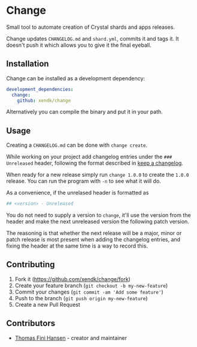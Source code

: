 # Change

Small tool to automate creation of Crystal shards and apps releases.

Change updates `CHANGELOG.md` and `shard.yml`, commits it and tags it.
It doesn't push it which allows you to give it the final eyeball.

## Installation

Change can be installed as a development dependency:

```yaml
development_dependencies:
  change:
    github: xendk/change
```

Alternatively you can compile the binary and put it in your path.

## Usage

Creating a `CHANGELOG.md` can be done with `change create`.

While working on your project add changelog entries under the `###
Unreleased` header, following the format described in [keep a
changelog](https://keepachangelog.com).

When ready for a new release simply run `change 1.0.0` to create the
`1.0.0` release. You can run the program with `-n` to see what it will
do.

As a convenience, if the unrelased header is formatted as 

```yaml
## <version> - Unreleased
```

You do not need to supply a version to `change`, it'll use the version
from the header and make the next unreleased version the following
patch version.

The reasoning is that whether the next release will be a major, minor
or patch release is most present when adding the changelog entries,
and fixing the header at the same time is a way to record this.

## Contributing

1. Fork it (<https://github.com/xendk/change/fork>)
2. Create your feature branch (`git checkout -b my-new-feature`)
3. Commit your changes (`git commit -am 'Add some feature'`)
4. Push to the branch (`git push origin my-new-feature`)
5. Create a new Pull Request

## Contributors

- [Thomas Fini Hansen](https://github.com/xendk) - creator and maintainer
